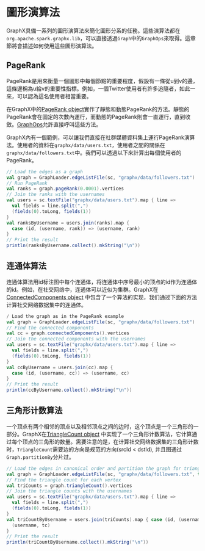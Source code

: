 # 圖形演算法

GraphX具備一系列的圖形演算法來簡化圖形分系的任務。這些演算法都在`org.apache.spark.graphx.lib`，可以直接透過`Graph`中的`GraphOps`來取得。這章節將會描述如何使用這些圖形演算法。

## PageRank

PageRank是用來衡量一個圖形中每個節點的重要程度，假設有一條從u到v的邊，這條邊稱為u給v的重要性指標。例如，一個Twitter使用者有許多追隨者，如此一來，可以認為這名使用者相當重要。

在GraphX中的[PageRank object](https://spark.apache.org/docs/latest/api/scala/index.html#org.apache.spark.graphx.lib.PageRank$)實作了靜態和動態PageRank的方法。靜態的PageRank會在固定的次數內運行，而動態的PageRank則會一直運行，直到收斂。[GraphOps](https://spark.apache.org/docs/latest/api/scala/index.html#org.apache.spark.graphx.GraphOps)允許直接呼叫這些方法。

GraphX內有一個範例，可以讓我們直接在社群媒體資料集上運行PageRank演算法。使用者的資料在`graphx/data/users.txt`，使用者之間的關係在`graphx/data/followers.txt`中。我們可以透過以下來計算出每個使用者的PageRank。

```scala
// Load the edges as a graph
val graph = GraphLoader.edgeListFile(sc, "graphx/data/followers.txt")
// Run PageRank
val ranks = graph.pageRank(0.0001).vertices
// Join the ranks with the usernames
val users = sc.textFile("graphx/data/users.txt").map { line =>
  val fields = line.split(",")
  (fields(0).toLong, fields(1))
}
val ranksByUsername = users.join(ranks).map {
  case (id, (username, rank)) => (username, rank)
}
// Print the result
println(ranksByUsername.collect().mkString("\n"))
```

## 连通体算法

连通体算法用id标注图中每个连通体，将连通体中序号最小的顶点的id作为连通体的id。例如，在社交网络中，连通体可以近似为集群。GraphX在[ConnectedComponents object](https://spark.apache.org/docs/latest/api/scala/index.html#org.apache.spark.graphx.lib.ConnectedComponents$)
中包含了一个算法的实现，我们通过下面的方法计算社交网络数据集中的连通体。

```scala
/ Load the graph as in the PageRank example
val graph = GraphLoader.edgeListFile(sc, "graphx/data/followers.txt")
// Find the connected components
val cc = graph.connectedComponents().vertices
// Join the connected components with the usernames
val users = sc.textFile("graphx/data/users.txt").map { line =>
  val fields = line.split(",")
  (fields(0).toLong, fields(1))
}
val ccByUsername = users.join(cc).map {
  case (id, (username, cc)) => (username, cc)
}
// Print the result
println(ccByUsername.collect().mkString("\n"))
```

## 三角形计数算法

一个顶点有两个相邻的顶点以及相邻顶点之间的边时，这个顶点是一个三角形的一部分。GraphX在[TriangleCount object](https://spark.apache.org/docs/latest/api/scala/index.html#org.apache.spark.graphx.lib.TriangleCount$)
中实现了一个三角形计数算法，它计算通过每个顶点的三角形的数量。需要注意的是，在计算社交网络数据集的三角形计数时，`TriangleCount`需要边的方向是规范的方向(srcId < dstId),
并且图通过`Graph.partitionBy`分片过。

```scala
// Load the edges in canonical order and partition the graph for triangle count
val graph = GraphLoader.edgeListFile(sc, "graphx/data/followers.txt", true).partitionBy(PartitionStrategy.RandomVertexCut)
// Find the triangle count for each vertex
val triCounts = graph.triangleCount().vertices
// Join the triangle counts with the usernames
val users = sc.textFile("graphx/data/users.txt").map { line =>
  val fields = line.split(",")
  (fields(0).toLong, fields(1))
}
val triCountByUsername = users.join(triCounts).map { case (id, (username, tc)) =>
  (username, tc)
}
// Print the result
println(triCountByUsername.collect().mkString("\n"))
```
